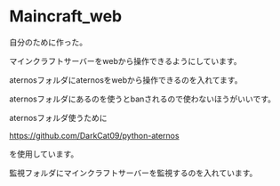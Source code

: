 # Maincraft_web
自分のために作った。

マインクラフトサーバーをwebから操作できるようにしています。

aternosフォルダにaternosをwebから操作できるのを入れてます。

aternosフォルダにあるのを使うとbanされるので使わないほうがいいです。

aternosフォルダ使うために

https://github.com/DarkCat09/python-aternos

を使用しています。

監視フォルダにマインクラフトサーバーを監視するのを入れています。
